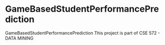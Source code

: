 # GameBasedStudentPerformancePrediction
GameBasedStudentPerformancePrediction
This project is part of CSE 572 - DATA MINING
